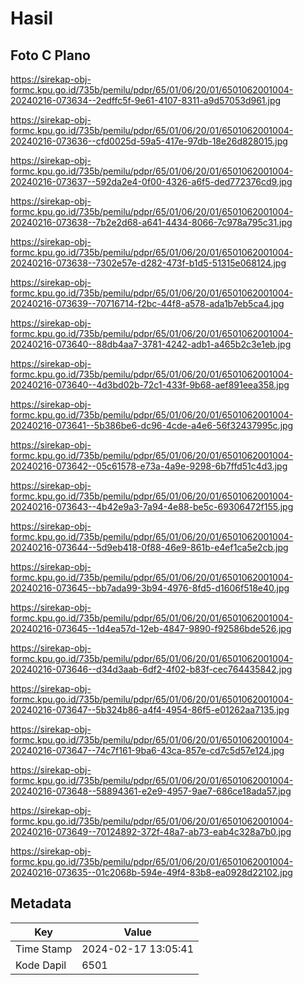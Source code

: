# Hasil

## Foto C Plano

https://sirekap-obj-formc.kpu.go.id/735b/pemilu/pdpr/65/01/06/20/01/6501062001004-20240216-073634--2edffc5f-9e61-4107-8311-a9d57053d961.jpg

https://sirekap-obj-formc.kpu.go.id/735b/pemilu/pdpr/65/01/06/20/01/6501062001004-20240216-073636--cfd0025d-59a5-417e-97db-18e26d828015.jpg

https://sirekap-obj-formc.kpu.go.id/735b/pemilu/pdpr/65/01/06/20/01/6501062001004-20240216-073637--592da2e4-0f00-4326-a6f5-ded772376cd9.jpg

https://sirekap-obj-formc.kpu.go.id/735b/pemilu/pdpr/65/01/06/20/01/6501062001004-20240216-073638--7b2e2d68-a641-4434-8066-7c978a795c31.jpg

https://sirekap-obj-formc.kpu.go.id/735b/pemilu/pdpr/65/01/06/20/01/6501062001004-20240216-073638--7302e57e-d282-473f-b1d5-51315e068124.jpg

https://sirekap-obj-formc.kpu.go.id/735b/pemilu/pdpr/65/01/06/20/01/6501062001004-20240216-073639--70716714-f2bc-44f8-a578-ada1b7eb5ca4.jpg

https://sirekap-obj-formc.kpu.go.id/735b/pemilu/pdpr/65/01/06/20/01/6501062001004-20240216-073640--88db4aa7-3781-4242-adb1-a465b2c3e1eb.jpg

https://sirekap-obj-formc.kpu.go.id/735b/pemilu/pdpr/65/01/06/20/01/6501062001004-20240216-073640--4d3bd02b-72c1-433f-9b68-aef891eea358.jpg

https://sirekap-obj-formc.kpu.go.id/735b/pemilu/pdpr/65/01/06/20/01/6501062001004-20240216-073641--5b386be6-dc96-4cde-a4e6-56f32437995c.jpg

https://sirekap-obj-formc.kpu.go.id/735b/pemilu/pdpr/65/01/06/20/01/6501062001004-20240216-073642--05c61578-e73a-4a9e-9298-6b7ffd51c4d3.jpg

https://sirekap-obj-formc.kpu.go.id/735b/pemilu/pdpr/65/01/06/20/01/6501062001004-20240216-073643--4b42e9a3-7a94-4e88-be5c-69306472f155.jpg

https://sirekap-obj-formc.kpu.go.id/735b/pemilu/pdpr/65/01/06/20/01/6501062001004-20240216-073644--5d9eb418-0f88-46e9-861b-e4ef1ca5e2cb.jpg

https://sirekap-obj-formc.kpu.go.id/735b/pemilu/pdpr/65/01/06/20/01/6501062001004-20240216-073645--bb7ada99-3b94-4976-8fd5-d1606f518e40.jpg

https://sirekap-obj-formc.kpu.go.id/735b/pemilu/pdpr/65/01/06/20/01/6501062001004-20240216-073645--1d4ea57d-12eb-4847-9890-f92586bde526.jpg

https://sirekap-obj-formc.kpu.go.id/735b/pemilu/pdpr/65/01/06/20/01/6501062001004-20240216-073646--d34d3aab-6df2-4f02-b83f-cec764435842.jpg

https://sirekap-obj-formc.kpu.go.id/735b/pemilu/pdpr/65/01/06/20/01/6501062001004-20240216-073647--5b324b86-a4f4-4954-86f5-e01262aa7135.jpg

https://sirekap-obj-formc.kpu.go.id/735b/pemilu/pdpr/65/01/06/20/01/6501062001004-20240216-073647--74c7f161-9ba6-43ca-857e-cd7c5d57e124.jpg

https://sirekap-obj-formc.kpu.go.id/735b/pemilu/pdpr/65/01/06/20/01/6501062001004-20240216-073648--58894361-e2e9-4957-9ae7-686ce18ada57.jpg

https://sirekap-obj-formc.kpu.go.id/735b/pemilu/pdpr/65/01/06/20/01/6501062001004-20240216-073649--70124892-372f-48a7-ab73-eab4c328a7b0.jpg

https://sirekap-obj-formc.kpu.go.id/735b/pemilu/pdpr/65/01/06/20/01/6501062001004-20240216-073635--01c2068b-594e-49f4-83b8-ea0928d22102.jpg


## Metadata

| Key        | Value               |
| ---------- | ------------------- |
| Time Stamp | 2024-02-17 13:05:41 |
| Kode Dapil | 6501                |



